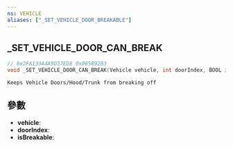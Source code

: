 ```yaml
---
ns: VEHICLE
aliases: ["_SET_VEHICLE_DOOR_BREAKABLE"]
---
```

## _SET_VEHICLE_DOOR_CAN_BREAK

```c
// 0x2FA133A4A9D37ED8 0x065B92B3
void _SET_VEHICLE_DOOR_CAN_BREAK(Vehicle vehicle, int doorIndex, BOOL isBreakable);
```

```
Keeps Vehicle Doors/Hood/Trunk from breaking off  
```

## 參數
* **vehicle**: 
* **doorIndex**: 
* **isBreakable**: 

